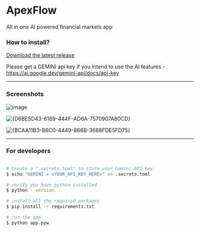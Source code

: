 # ApexFlow

All in one AI powered financial markets app

### How to install?
[Download the latest release](https://github.com/sakshatshinde/ApexFlow/releases/)

Please get a GEMINI api key if you intend to use the AI features - https://ai.google.dev/gemini-api/docs/api-key

---

### Screenshots

![image](https://github.com/user-attachments/assets/8adcab56-6058-4802-a2b8-98444f22a0a1)

![{D6BE5D43-6189-444F-AD6A-7570907A80CD}](https://github.com/user-attachments/assets/9b07fb21-3574-4cf2-91a9-72d21542b8fc)

![{BCAA11B3-B6C0-4449-866B-3668FDE5FD75}](https://github.com/user-attachments/assets/feeb9354-0f90-4a35-ae95-2ccd3ee931c6)

---

### For developers
```sh

# Create a ".secrets.toml" to store your Gemini API key
$ echo "GEMINI = <YOUR_API_KEY_HERE>" >> .secrets.toml

# verify you have python installed
$ python --version

# install all the required packages
$ pip install -r requirements.txt

# run the app
$ python app.pyw
```
